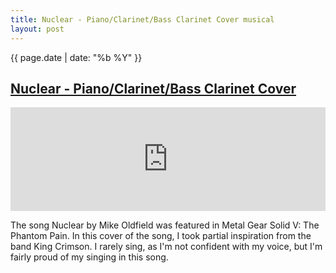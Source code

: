 ```yaml
---
title: Nuclear - Piano/Clarinet/Bass Clarinet Cover musical
layout: post
---
```

{{ page.date | date: "%b %Y" }}
## [Nuclear - Piano/Clarinet/Bass Clarinet Cover]({{page.url}})

<iframe width="100%" height="166" scrolling="no" frameborder="no" allow="autoplay" src="https://w.soundcloud.com/player/?url=https%3A//api.soundcloud.com/tracks/282321851&color=%23a5dfa9&auto_play=false&hide_related=false&show_comments=true&show_user=true&show_reposts=false&show_teaser=true"></iframe>

The song Nuclear by Mike Oldfield was featured in Metal Gear Solid V: The Phantom Pain. In this cover of the song, I took partial inspiration from the band King Crimson. I rarely sing, as I'm not confident with my voice, but I'm fairly proud of my singing in this song.
